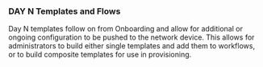 ### DAY N Templates and Flows
Day N templates follow on from Onboarding and allow for additional or ongoing configuration to be pushed to the network device. This allows for administrators to build either single templates and add them to workflows, or to build composite templates for use in provisioning.


